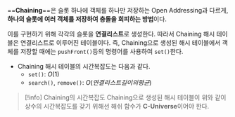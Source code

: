 ==**Chaining**==은 슬롯 하나에 객체를 하나만 저장하는 Open Addressing과 다르게, **하나의 슬롯에 여러 객체를 저장하여 충돌을 회피하는 방법**이다.

이를 구현하기 위해 각각의 슬롯을 **연결리스트**로 생성한다. 따라서 Chaining 해시 테이블은 연결리스트로 이루어진 테이블이다. 즉, Chaining으로 생성된 해시 테이블에서 객체를 저장할 때에는 `pushFront()`등의 명령어를 사용하여 `set()`한다.

- Chaining 해시 테이블의 시간복잡도는 다음과 같다.
	- `set()`: $O(1)$
	- `search()`, `remove()`: $O(연결리스트 길이의 평균)$

> [!info] Chaining의 시간복잡도
>  Chaining으로 생성된 해시 테이블이 위와 같이 상수의 시간복잡도를 갖기 위해선 해쉬 함수가 **C-Universe**이어야 한다.

